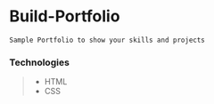# Build-Portfolio
```
Sample Portfolio to show your skills and projects
```
### Technologies 
>* HTML
>* CSS

